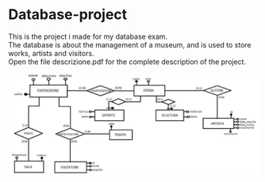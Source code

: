 # Database-project
This is the project i made for my database exam. <br>
The database is about the management of a museum, and is used to store works, artists and visitors. <br>
Open the file descrizione.pdf for the complete description of the project.

<img src="ER.png" alt="schema ER" width=600/>

